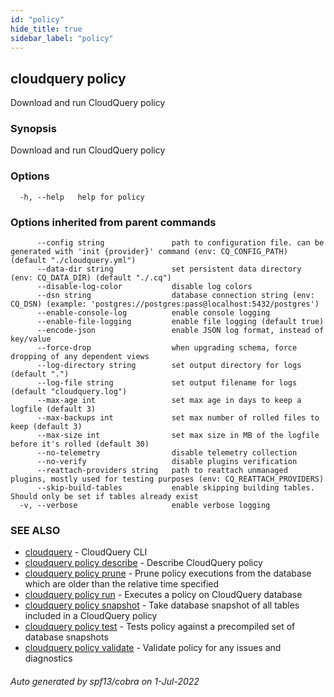 ```yaml
---
id: "policy"
hide_title: true
sidebar_label: "policy"
---
```

## cloudquery policy

Download and run CloudQuery policy

### Synopsis

Download and run CloudQuery policy

### Options

```
  -h, --help   help for policy
```

### Options inherited from parent commands

```
      --config string               path to configuration file. can be generated with 'init {provider}' command (env: CQ_CONFIG_PATH) (default "./cloudquery.yml")
      --data-dir string             set persistent data directory (env: CQ_DATA_DIR) (default "./.cq")
      --disable-log-color           disable log colors
      --dsn string                  database connection string (env: CQ_DSN) (example: 'postgres://postgres:pass@localhost:5432/postgres')
      --enable-console-log          enable console logging
      --enable-file-logging         enable file logging (default true)
      --encode-json                 enable JSON log format, instead of key/value
      --force-drop                  when upgrading schema, force dropping of any dependent views
      --log-directory string        set output directory for logs (default ".")
      --log-file string             set output filename for logs (default "cloudquery.log")
      --max-age int                 set max age in days to keep a logfile (default 3)
      --max-backups int             set max number of rolled files to keep (default 3)
      --max-size int                set max size in MB of the logfile before it's rolled (default 30)
      --no-telemetry                disable telemetry collection
      --no-verify                   disable plugins verification
      --reattach-providers string   path to reattach unmanaged plugins, mostly used for testing purposes (env: CQ_REATTACH_PROVIDERS)
      --skip-build-tables           enable skipping building tables. Should only be set if tables already exist
  -v, --verbose                     enable verbose logging
```

### SEE ALSO

* [cloudquery](cloudquery.md)	 - CloudQuery CLI
* [cloudquery policy describe](cloudquery_policy_describe.md)	 - Describe CloudQuery policy
* [cloudquery policy prune](cloudquery_policy_prune.md)	 - Prune policy executions from the database which are older than the relative time specified
* [cloudquery policy run](cloudquery_policy_run.md)	 - Executes a policy on CloudQuery database
* [cloudquery policy snapshot](cloudquery_policy_snapshot.md)	 - Take database snapshot of all tables included in a CloudQuery policy
* [cloudquery policy test](cloudquery_policy_test.md)	 - Tests policy against a precompiled set of database snapshots
* [cloudquery policy validate](cloudquery_policy_validate.md)	 - Validate policy for any issues and diagnostics

###### Auto generated by spf13/cobra on 1-Jul-2022
